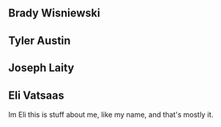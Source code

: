 ## Brady Wisniewski 
## Tyler Austin
## Joseph Laity
## Eli Vatsaas
Im Eli this is stuff about me, like my name, and that's mostly it.